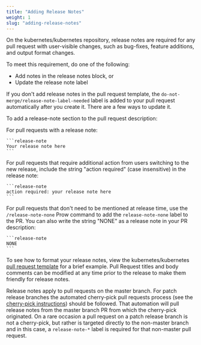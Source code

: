 ```yaml
---
title: "Adding Release Notes"
weight: 1
slug: "adding-release-notes" 
---
```


On the kubernetes/kubernetes repository, release notes are required for any pull request with user-visible changes, such as bug-fixes, feature additions, and output format changes.

To meet this requirement, do one of the following:
- Add notes in the release notes block, or
- Update the release note label

If you don't add release notes in the pull request template, the `do-not-merge/release-note-label-needed` label is added to your pull request automatically after you create it. There are a few ways to update it.

To add a release-note section to the pull request description:

For pull requests with a release note:

    ```release-note
    Your release note here
    ```

For pull requests that require additional action from users switching to the new release, include the string "action required" (case insensitive) in the release note:

    ```release-note
    action required: your release note here
    ```

For pull requests that don't need to be mentioned at release time, use the `/release-note-none` Prow command to add the `release-note-none` label to the PR. You can also write the string "NONE" as a release note in your PR description:

    ```release-note
    NONE
    ```

To see how to format your release notes, view the kubernetes/kubernetes [pull request template](https://git.k8s.io/kubernetes/.github/PULL_REQUEST_TEMPLATE.md) for a brief example. Pull Request titles and body comments can be modified at any time prior to the release to make them friendly for release notes.

Release notes apply to pull requests on the master branch. For patch release branches the automated cherry-pick pull requests process (see the [cherry-pick instructions](/contributors/devel/sig-release/cherry-picks.md)) should be followed.  That automation will pull release notes from the master branch PR from which the cherry-pick originated. On a rare occasion a pull request on a patch release branch is not a cherry-pick, but rather is targeted directly to the non-master branch and in this case, a `release-note-*` label is required for that non-master pull request.
